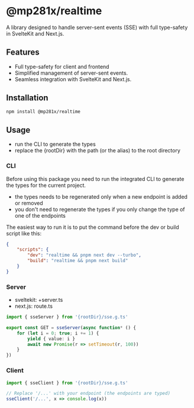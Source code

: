 # @mp281x/realtime

A library designed to handle server-sent events (SSE) with full type-safety in SvelteKit and Next.js.

## Features

- Full type-safety for client and frontend
- Simplified management of server-sent events.
- Seamless integration with SvelteKit and Next.js.

## Installation

```sh
npm install @mp281x/realtime
```

## Usage

- run the CLI to generate the types
- replace the {rootDir} with the path (or the alias) to the root directory

### CLI

Before using this package you need to run the integrated CLI to generate the types for the current project.

- the types needs to be regenerated only when a new endpoint is added or removed
- you don't need to regenerate the types if you only change the type of one of the endpoints

The easiest way to run it is to put the command before the dev or build script like this:

```json
{
	"scripts": {
		"dev": "realtime && pnpm next dev --turbo",
		"build": "realtime && pnpm next build"
	}
}
```

### Server

- sveltekit: +server.ts
- next.js: route.ts

```ts
import { sseServer } from '{rootDir}/sse.g.ts'

export const GET = sseServer(async function* () {
	for (let i = 0; true; i += 1) {
		yield { value: i }
		await new Promise(r => setTimeout(r, 100))
	}
})
```

### Client

```ts
import { sseClient } from '{rootDir}/sse.g.ts'

// Replace '/...' with your endpoint (the endpoints are typed)
sseClient('/...', x => console.log(x))
```

